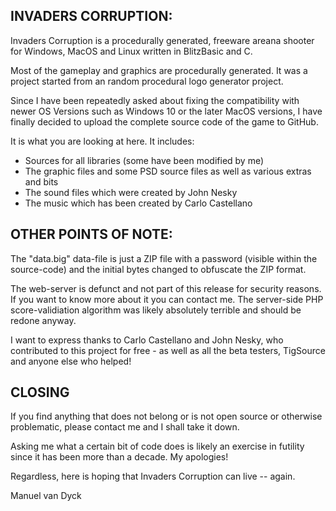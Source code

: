 INVADERS CORRUPTION:
-----------------------
Invaders Corruption is a procedurally generated, freeware areana shooter for Windows, MacOS and Linux written in BlitzBasic and C.

Most of the gameplay and graphics are procedurally generated. It was a project started from an random procedural logo generator project. 

Since I have been repeatedly asked about fixing the compatibility with newer OS Versions such as Windows 10 or the later MacOS versions, I have finally decided to upload the complete source code of the game to GitHub.

It is what you are looking at here.
It includes:
- Sources for  all libraries (some have been modified by me)
- The graphic files and some PSD source files as well as various extras and bits
- The sound files which were created by John Nesky
- The music which has been created by Carlo Castellano


OTHER POINTS OF NOTE:
----------------------
The "data.big" data-file is just a ZIP file with a password (visible within the source-code) and the initial bytes changed to obfuscate the ZIP format.

The web-server is defunct and not part of this release for security reasons. If you want to know more about it you can contact me. The server-side PHP score-validiation algorithm was likely absolutely terrible and should be redone anyway.

I want to express thanks to Carlo Castellano and John Nesky, who contributed to this project for free - as well as all the beta testers, TigSource and anyone else who helped!


CLOSING
-------
If you find anything that does not belong or is not open source or otherwise problematic, please contact me and I shall take it down.

Asking me what a certain bit of code does is likely an exercise in futility since it has been more than a decade. My apologies!

Regardless, here is hoping that Invaders Corruption can live -- again.

Manuel van Dyck
